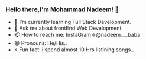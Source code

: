 ### Hello there,I'm Mohammad Nadeem! 👋

- 🌱 I’m currently learning Full Stack Development.
- 💬 Ask me about frontEnd Web Development
- 📫 How to reach me: InstaGram->@nadeem___baba
- 😄 Pronouns: He/His..
- ⚡ Fun fact: i spend almost 10 Hrs listining songs..

